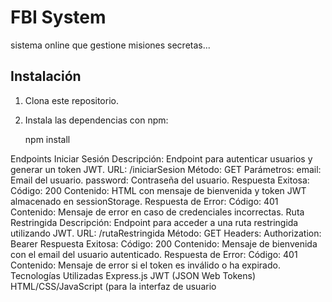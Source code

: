 # FBI System

sistema online que gestione misiones secretas...


## Instalación

1. Clona este repositorio.
2. Instala las dependencias con npm:

   npm install
   
Endpoints
Iniciar Sesión
Descripción: Endpoint para autenticar usuarios y generar un token JWT.
URL: /iniciarSesion
Método: GET
Parámetros:
email: Email del usuario.
password: Contraseña del usuario.
Respuesta Exitosa:
Código: 200
Contenido: HTML con mensaje de bienvenida y token JWT almacenado en sessionStorage.
Respuesta de Error:
Código: 401
Contenido: Mensaje de error en caso de credenciales incorrectas.
Ruta Restringida
Descripción: Endpoint para acceder a una ruta restringida utilizando JWT.
URL: /rutaRestringida
Método: GET
Headers:
Authorization: Bearer <token>
Respuesta Exitosa:
Código: 200
Contenido: Mensaje de bienvenida con el email del usuario autenticado.
Respuesta de Error:
Código: 401
Contenido: Mensaje de error si el token es inválido o ha expirado.
Tecnologías Utilizadas
Express.js
JWT (JSON Web Tokens)
HTML/CSS/JavaScript (para la interfaz de usuario